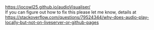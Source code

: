 https://jocowl25.github.io/audioVisualiser/<br>
If you can figure out how to fix this please let me know, details at https://stackoverflow.com/questions/79524344/why-does-audio-play-locally-but-not-on-liveserver-or-github-pages
